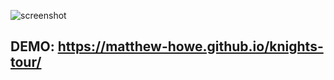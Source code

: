 ![screenshot](https://i.gyazo.com/95d962a1c73b8480d1002afce2b6f95a.png)

## DEMO: https://matthew-howe.github.io/knights-tour/
